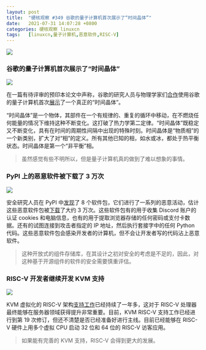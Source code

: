 ```yaml
---
layout: post
title:	"硬核观察 #349 谷歌的量子计算机首次展示了“时间晶体”"
date:	2021-07-31 14:07:28 +0800 
categories:	硬核观察 linuxcn 
tags:	[linuxcn,量子计算机,恶意软件,RISC-V]
---
```



![](/Asserts/Images//attachment/album/202107/31/140619bobnn5zb9qvbofbq.jpg)


### 谷歌的量子计算机首次展示了“时间晶体”


![](/Asserts/Images//attachment/album/202107/31/140627sezaoaw10necoeaa.jpg)


在一篇有待评审的预印本论文中声称，谷歌的研究人员与物理学家们[合作](https://arxiv.org/abs/2107.13571)使用谷歌的量子计算机首次[展示](https://www.quantamagazine.org/first-time-crystal-built-using-googles-quantum-computer-20210730/)了一个真正的“时间晶体”。


“时间晶体”是一个物体，其部件在一个有规律的、重复的循环中移动，在不燃烧任何能量的情况下维持这种不断变化。这打破了热力学第二定律。“时间晶体”既稳定又不断变化，具有在时间的周期性间隔中出现的特殊时刻。时间晶体是“物质相”的一个新类别，扩大了对“相”的定义。所有其他已知的相，如水或冰，都处于热平衡状态。时间晶体是第一个“非平衡”相。



> 
> 虽然感觉有些不明所以，但是量子计算机真的做到了难以想象的事情。
> 
> 
> 


### PyPI 上的恶意软件被下载了 3 万次


![](/Asserts/Images//attachment/album/202107/31/140655e44ehldtl1tr7l22.jpg)


安全研究人员在 PyPI 中[发现](https://arstechnica.com/gadgets/2021/07/malicious-pypi-packages-caught-stealing-developer-data-and-injecting-code/)了 8 个软件包，它们进行了一系列的恶意活动，估计这些恶意软件包被[下载](https://pepy.tech/)了大约 3 万次。这些软件包有的用于收集 Discord 账户的认证 cookies 和电脑信息，也有的用于提取浏览器存储的任何密码或支付卡数据。还有的试图连接到攻击者指定的 IP 地址，然后执行套接字中的任何 Python 代码。这些恶意软件包会感染开发者的计算机，但不会让开发者写的代码沾上恶意软件。



> 
> 这种开放式的组件存储库，在其设计之初对安全的考虑是不足的，因此，对这种基于开源组件的软件的安全需要慎重评估。
> 
> 
> 


### RISC-V 开发者继续开发 KVM 支持


![](/Asserts/Images//attachment/album/202107/31/140712w2faz723m2hsl2r2.jpg)


KVM 虚拟化的 RISC-V 架构[支持工作](https://lore.kernel.org/lkml/20210727055450.2742868-1-anup.patel@wdc.com/)已经持续了一年多，这对于 RISC-V 处理器最终能够在服务器领域获得提升非常重要。目前，KVM RISC-V 支持工作已经进行到第 19 次修订，但还不清楚是否已经准备好进行主线。目前已经能够在 RISC-V 硬件上用多个虚拟 CPU 启动 32 位和 64 位的 RISC-V 访客应用。



> 
> 如果能有完善的 KVM 支持，RISC-V 会得到更大的发展。
> 
> 
>
